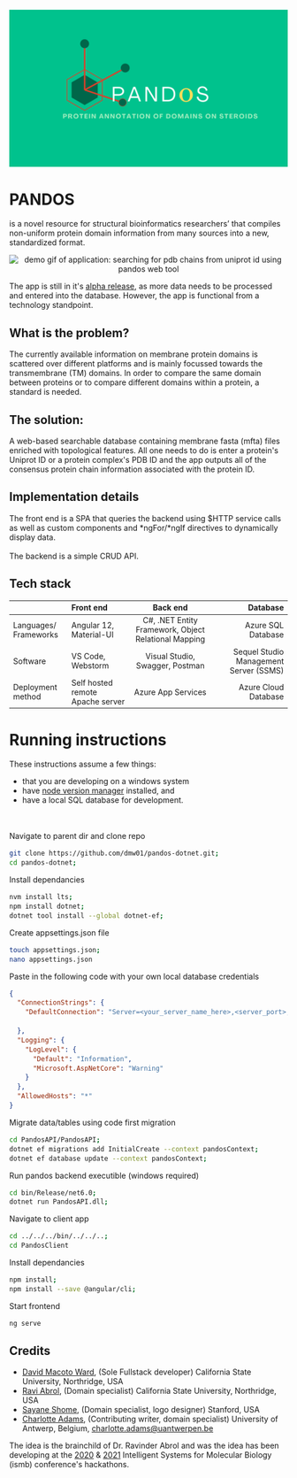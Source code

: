 ![Github_banner](github-images/Pandos_github_banner.png)

# PANDOS

is a novel resource for structural bioinformatics researchers’ that compiles non-uniform protein domain information from many sources into a new, standardized format.

<!-- demo video -->
<div align="center">
  <img src="https://user-images.githubusercontent.com/20344260/170983185-b363775a-2e42-4bde-ba27-ed5f09214e11.gif" data-canonical-src="https://gyazo.com/eb5c5741b6a9a16c692170a41a49c858.png" 
       width="850" 
       alt="demo gif of application: searching for pdb chains from uniprot id using pandos web tool"
   />
  
</div>

The app is still in it's [alpha release](http://titin.abrol.csun.edu/pandos/), as more data needs to be processed and entered into the database. However, the app is functional from a technology standpoint.

## What is the problem?

The currently available information on membrane protein domains is scattered over different platforms and is mainly focussed towards the transmembrane (TM) domains. In order to compare the same domain between proteins or to compare different domains within a protein, a standard is needed.


## The solution:

A web-based searchable database containing membrane fasta (mfta) files enriched with topological features. All one needs to do is enter a protein's Uniprot ID or a protein complex's PDB ID and the app outputs all of the consensus protein chain information associated with the protein ID.


## Implementation details 
The front end is a SPA that queries the backend using \$HTTP service calls as well as custom components and *ngFor/*ngIf directives to dynamically display data.
<br><br>
The backend is a simple CRUD API.


## Tech stack

|                            | Front end                        |                       Back end                       |                               Database |
| -------------------------- | :------------------------------- | :--------------------------------------------------: | -------------------------------------: |
| Languages/<br />Frameworks | Angular 12, Material-UI          | C#, .NET Entity Framework, Object Relational Mapping |                     Azure SQL Database |
| Software                   | VS Code, Webstorm                |         Visual Studio, Swagger, Postman              | Sequel Studio Management Server (SSMS) |
| Deployment method          | Self hosted remote Apache server |                  Azure App Services                  |                   Azure Cloud Database |




# Running instructions

These instructions assume a few things:
* that you are developing on a windows system 
* have [node version manager](https://github.com/nvm-sh/nvm) installed, and 
* have a local SQL database for development.

<br><br>
Navigate to parent dir and clone repo


```bash
git clone https://github.com/dmw01/pandos-dotnet.git;
cd pandos-dotnet;
```

Install dependancies

```bash
nvm install lts;
npm install dotnet;
dotnet tool install --global dotnet-ef;
```

Create appsettings.json file
```bash
touch appsettings.json;
nano appsettings.json
```

Paste in the following code with your own local database credentials
``` json
{
  "ConnectionStrings": {
    "DefaultConnection": "Server=<your_server_name_here>,<server_port>;Database=<database_name>;User ID=<username_credentials>;Password=<credentials_password>;Encrypt=true;Connection Timeout=30;"

  },
  "Logging": {
    "LogLevel": {
      "Default": "Information",
      "Microsoft.AspNetCore": "Warning"
    }
  },
  "AllowedHosts": "*"
}
```

Migrate data/tables using code first migration

```bash
cd PandosAPI/PandosAPI;
dotnet ef migrations add InitialCreate --context pandosContext;
dotnet ef database update --context pandosContext;
```

Run pandos backend executible (windows required) 

```bash
cd bin/Release/net6.0;
dotnet run PandosAPI.dll; 
```

Navigate to client app

```bash
cd ../../../bin/../../..;
cd PandosClient
```

Install dependancies

```bash
npm install; 
npm install --save @angular/cli;
```

Start frontend

```bash
ng serve
```


## Credits

* [David Macoto Ward](https://dmw01.github.io/), (Sole Fullstack developer) California State University, Northridge, USA
* [Ravi Abrol](http://abrollab.org), (Domain specialist) California State University, Northridge, USA
* [Sayane Shome](https://github.com/sayaneshome), (Domain specialist, logo designer) Stanford, USA
* [Charlotte Adams](https://github.com/adamscharlotte), (Contributing writer, domain specialist) University of Antwerp, Belgium, <charlotte.adams@uantwerpen.be>


The idea is the brainchild of Dr. Ravinder Abrol and was the idea has been developing at the [2020](https://github.com/hackathonismb/Creation-of-a-Membrane-Protein-Extended-Topology-Standard) & [2021](https://github.com/hackathonismb/Membrane-Protein-Domains-Motifs-Annotations) Intelligent Systems for Molecular Biology (ismb) conference's hackathons.
